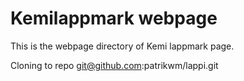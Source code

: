 # Kemilappmark webpage

This is the webpage directory of Kemi lappmark page.

Cloning to repo git@github.com:patrikwm/lappi.git